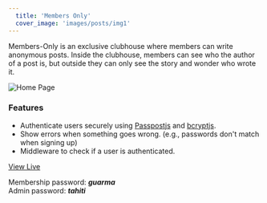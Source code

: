 ```yaml
--- 
  title: 'Members Only'
  cover_image: 'images/posts/img1'
---
```


Members-Only is an exclusive clubhouse where members can write anonymous posts. Inside the clubhouse, members can see who the author of a post is, but outside they can only see the story and wonder who wrote it.

![Home Page](/images/members-only.jpeg)

### Features

- Authenticate users securely using [Passpostjs](http://www.passportjs.org/) and [bcryptjs](https://github.com/dcodeIO/bcrypt.js/).
- Show errors when something goes wrong. (e.g., passwords don't match when signing up)
- Middleware to check if a user is authenticated.

[View Live](https://mrgate.herokuapp.com/)

Membership password: _**guarma**_ \
Admin password: _**tahiti**_
